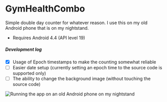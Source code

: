 # GymHealthCombo
Simple double day counter for whatever reason. I use this on my old Android phone that is on my nightstand.

* Requires Android 4.4 (API level 19)

##### Development log
- [x] Usage of Epoch timestamps to make the counting somewhat reliable
- [ ] Easier date setup (currently setting an epoch time to the source code is supported only)
- [ ] The ability to change the background image (without touching the source code)

![Running the app on an old Android phone on my nightstand](http://i.imgur.com/TYyq6dV.jpg)



